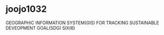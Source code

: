 # joojo1032

GEOGRAPHIC INFORMATION SYSTEM(GIS) FOR TRACKING SUSTAINABLE DEVEOPMENT GOAL(SDG) SIX(6)
